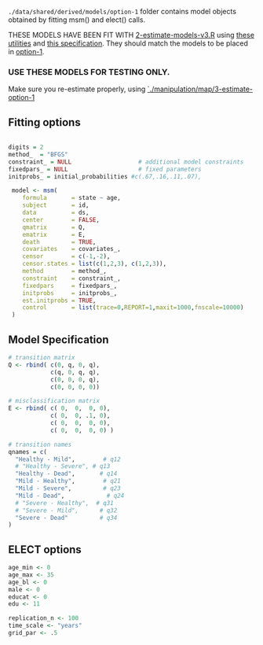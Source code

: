 `./data/shared/derived/models/option-1` folder contains model objects obtained by fitting msm() and elect() calls. 

THESE MODELS HAVE BEEN FIT WITH [2-estimate-models-v3.R](https://github.com/IALSA/ialsa-2016-amsterdam/blob/e55f53551e344db20a36c999fd93580b3812c317/manipulation/map/2-estimate-models-v3.R)  using  [these utilities](https://github.com/IALSA/ialsa-2016-amsterdam/blob/e55f53551e344db20a36c999fd93580b3812c317/scripts/ELECT-utility-functions.R) and [this specification](https://github.com/IALSA/ialsa-2016-amsterdam/blob/e55f53551e344db20a36c999fd93580b3812c317/manipulation/map/model-specification-v3.R). They should match the models to be placed in [option-1](https://github.com/IALSA/ialsa-2016-amsterdam/tree/master/data/shared/derived/models/option-1). 

### USE THESE MODELS FOR TESTING ONLY. 
 Make sure you re-estimate properly, using [`./manipulation/map/3-estimate-option-1](https://github.com/IALSA/ialsa-2016-amsterdam/blob/master/manipulation/map/3-estimate-option-1.R)


## Fitting options
```r

digits = 2
method_  = "BFGS"     
constraint_ = NULL                   # additional model constraints
fixedpars_ = NULL                    # fixed parameters
initprobs_ = initial_probabilities #c(.67,.16,.11,.07),

 model <- msm(
    formula       = state ~ age,
    subject       = id,
    data          = ds,
    center        = FALSE,
    qmatrix       = Q,
    ematrix       = E,
    death         = TRUE,
    covariates    = covariates_,
    censor        = c(-1,-2),
    censor.states = list(c(1,2,3), c(1,2,3)),
    method        = method_,
    constraint    = constraint_,
    fixedpars     = fixedpars_,
    initprobs     = initprobs_,
    est.initprobs = TRUE,
    control       = list(trace=0,REPORT=1,maxit=1000,fnscale=10000)
 )
 ```

## Model Specification

```r
# transition matrix
Q <- rbind( c(0, q, 0, q), 
            c(q, 0, q, q),
            c(0, 0, 0, q), 
            c(0, 0, 0, 0)) 

# misclassification matrix
E <- rbind( c( 0,  0,  0, 0),  
            c( 0,  0, .1, 0), 
            c( 0,  0,  0, 0),
            c( 0,  0,  0, 0) )

# transition names
qnames = c(
  "Healthy - Mild",        # q12
  # "Healthy - Severe", # q13
  "Healthy - Dead",       # q14
  "Mild - Healthy",        # q21  
  "Mild - Severe",         # q23
  "Mild - Dead",            # q24
  # "Severe - Healthy",  # q31
  # "Severe - Mild",      # q32
  "Severe - Dead"         # q34
)
```

## ELECT options
```r
age_min <- 0
age_max <- 35
age_bl <- 0
male <- 0
educat <- 0
edu <- 11

replication_n <- 100
time_scale <- "years"
grid_par <- .5
```